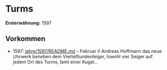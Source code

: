 # Turms

**Ersterwähnung:** 1597

## Vorkommen
- 1597: [jahre/1597/README.md](../jahre/1597/README.md) – Februar iſ Andreas Hoffmann das neue
Uhrwerk beneben dem Viertelſtundenſeiger, ſowohl vier
Seiger auf jedem Ort des Turms, ſamt einer Kugel...
